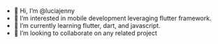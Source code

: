 - 👋 Hi, I’m @luciajenny
- 👀 I’m interested in mobile development leveraging flutter framework.
- 🌱 I’m currently learning flutter, dart, and javascript.
- 💞️ I’m looking to collaborate on any related project



